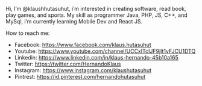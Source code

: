 Hi, I’m @klaushhutasuhut, i’m interested in creating software, read book, play games, and sports. My skill as programmer Java, PHP, JS, C++, and MySql, 
i’m currently learning Mobile Dev and React JS.

How to reach me:
- Facebook: https://www.facebook.com/klaus.hutasuhut
- Youtube: https://www.youtube.com/channel/UCCxITcIJF9jIt1vFJCU1DTQ
- Linkedin: https://www.linkedin.com/in/klaus-hernando-45b10a165
- Twitter: https://twitter.com/HernandoKlaus
- Instagram: https://www.instagram.com/klaushutasuhut
- Pintrest: https://id.pinterest.com/hernandohutasuhut

<!---
klaushhutasuhut/klaushhutasuhut is a ✨ special ✨ repository because its `README.md` (this file) appears on your GitHub profile.
You can click the Preview link to take a look at your changes.
--->
